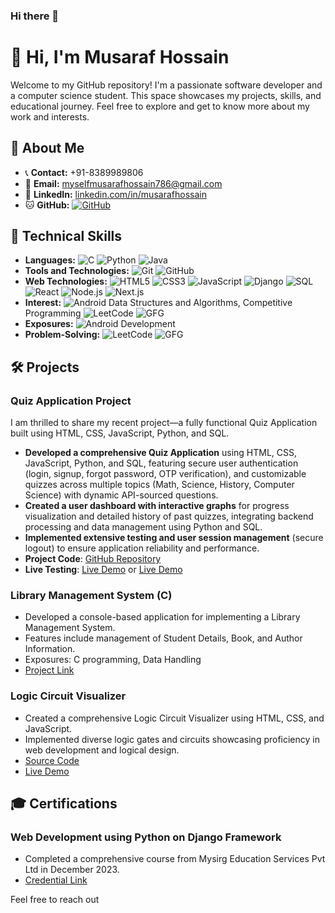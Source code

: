### Hi there 👋

# 👋 Hi, I'm Musaraf Hossain
Welcome to my GitHub repository! I'm a passionate software developer and a computer science student. This space showcases my projects, skills, and educational journey. Feel free to explore and get to know more about my work and interests.

## 🚀 About Me

- 📞 **Contact:** +91-8389989806
- 📧 **Email:** myselfmusarafhossain786@gmail.com
- 🔗 **LinkedIn:** [linkedin.com/in/musarafhossain](https://linkedin.com/in/musarafhossain)
- 🐱 **GitHub:** [![GitHub](https://img.shields.io/badge/GitHub-musarafhossain-blue?style=flat-square&logo=github)](https://github.com/musarafhossain)

## 🔧 Technical Skills

- **Languages:** ![C](https://img.shields.io/badge/C-%2300599C.svg?style=flat-square&logo=c&logoColor=white) ![Python](https://img.shields.io/badge/Python-%233776AB.svg?style=flat-square&logo=python&logoColor=white) ![Java](https://img.shields.io/badge/Java-%23ED8B00.svg?style=flat-square&logo=java&logoColor=white)
- **Tools and Technologies:** ![Git](https://img.shields.io/badge/Git-%23F05032.svg?style=flat-square&logo=git&logoColor=white) ![GitHub](https://img.shields.io/badge/GitHub-%23181717.svg?style=flat-square&logo=github&logoColor=white)
- **Web Technologies:** 
  ![HTML5](https://img.shields.io/badge/HTML5-%23E34F26.svg?style=flat-square&logo=html5&logoColor=white) 
  ![CSS3](https://img.shields.io/badge/CSS3-%231572B6.svg?style=flat-square&logo=css3&logoColor=white) 
  ![JavaScript](https://img.shields.io/badge/JavaScript-%23F7DF1E.svg?style=flat-square&logo=javascript&logoColor=white) 
  ![Django](https://img.shields.io/badge/Django-%23092E20.svg?style=flat-square&logo=django&logoColor=white) 
  ![SQL](https://img.shields.io/badge/SQL-%23025E8C.svg?style=flat-square&logo=postgresql&logoColor=white) 
  ![React](https://img.shields.io/badge/React-%2320232a.svg?style=flat-square&logo=react&logoColor=%2361DAFB) 
  ![Node.js](https://img.shields.io/badge/Node.js-%23339933.svg?style=flat-square&logo=node.js&logoColor=white) 
  ![Next.js](https://img.shields.io/badge/Next.js-%23000000.svg?style=flat-square&logo=next.js&logoColor=white)
- **Interest:** ![Android](https://img.shields.io/badge/Android-%233DDC84.svg?style=flat-square&logo=android&logoColor=white) Data Structures and Algorithms, Competitive Programming ![LeetCode](https://img.shields.io/badge/LeetCode-%23FFA116.svg?style=flat-square&logo=leetcode&logoColor=white) ![GFG](https://img.shields.io/badge/GeeksforGeeks-%23000000.svg?style=flat-square&logo=geeksforgeeks&logoColor=white)
- **Exposures:** ![Android Development](https://img.shields.io/badge/Android-%233DDC84.svg?style=flat-square&logo=android&logoColor=white)
- **Problem-Solving:** ![LeetCode](https://img.shields.io/badge/LeetCode-%23FFA116.svg?style=flat-square&logo=leetcode&logoColor=white) ![GFG](https://img.shields.io/badge/GeeksforGeeks-%23000000.svg?style=flat-square&logo=geeksforgeeks&logoColor=white)

## 🛠️ Projects

### Quiz Application Project
I am thrilled to share my recent project—a fully functional Quiz Application built using HTML, CSS, JavaScript, Python, and SQL.

- **Developed a comprehensive Quiz Application** using HTML, CSS, JavaScript, Python, and SQL, featuring secure user authentication (login, signup, forgot password, OTP verification), and customizable quizzes across multiple topics (Math, Science, History, Computer Science) with dynamic API-sourced questions.
- **Created a user dashboard with interactive graphs** for progress visualization and detailed history of past quizzes, integrating backend processing and data management using Python and SQL.
- **Implemented extensive testing and user session management** (secure logout) to ensure application reliability and performance.
- **Project Code**: [GitHub Repository](https://github.com/musarafhossain/QuizApp)
- **Live Testing**: [Live Demo](https://quizraf.pythonanywhere.com/) or [Live Demo](http://musarafhossain.pythonanywhere.com/login)


### Library Management System (C)

- Developed a console-based application for implementing a Library Management System.
- Features include management of Student Details, Book, and Author Information.
- Exposures: C programming, Data Handling
- [Project Link](https://github.com/musarafhossain/LibraryManagementSystem.git)

### Logic Circuit Visualizer

- Created a comprehensive Logic Circuit Visualizer using HTML, CSS, and JavaScript.
- Implemented diverse logic gates and circuits showcasing proficiency in web development and logical design.
- [Source Code](https://github.com/musarafhossain/LogicCircuitVisualizer.git)
- [Live Demo](https://musarafhossain.github.io/LogicCircuitVisualizer/)

## 🎓 Certifications

### Web Development using Python on Django Framework

- Completed a comprehensive course from Mysirg Education Services Pvt Ltd in December 2023.
- [Credential Link](https://premium.mysirg.com/learn/certificate/7484937-139195)

Feel free to reach out

<!--
**musarafhossain/musarafhossain** is a ✨ _special_ ✨ repository because its `README.md` (this file) appears on your GitHub profile.

Here are some ideas to get you started:

- 🔭 I’m currently working on ...
- 🌱 I’m currently learning ...
- 👯 I’m looking to collaborate on ...
- 🤔 I’m looking for help with ...
- 💬 Ask me about ...
- 📫 How to reach me: ...
- 😄 Pronouns: ...
- ⚡ Fun fact: ...
-->
